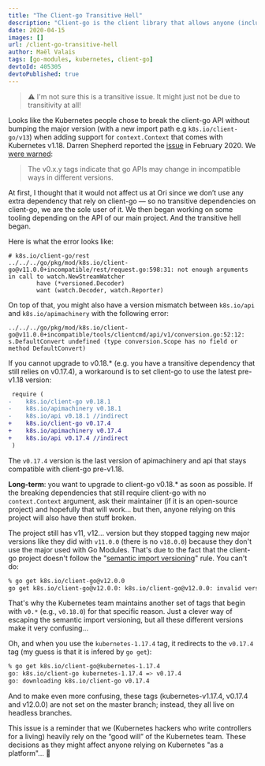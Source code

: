 ```yaml
---
title: "The Client-go Transitive Hell"
description: "Client-go is the client library that allows anyone (including Kubernetes itself) to talk to the Kubernetes apiserver. Recently, the Kubernetes team chose to release a breaking version of client-go that adds support for context.Context, without really giving anyone notice. In this post, I detail the workaround and what that happened."
date: 2020-04-15
images: []
url: /client-go-transitive-hell
author: Maël Valais
tags: [go-modules, kubernetes, client-go]
devtoId: 405305
devtoPublished: true
---
```


> ⚠️ I'm not sure this is a transitive issue. It might just not be due to transitivity at all!

Looks like the Kubernetes people chose to break the client-go API without bumping the major version (with a new import path e.g `k8s.io/client-go/v13`) when adding support for `context.Context` that comes with Kubernetes v1.18. Darren Shepherd reported the [issue](https://issues.k8s.io/88472) in February 2020. We [were warned](https://github.com/kubernetes/client-go#compatibility-your-code---client-go):

> The v0.x.y tags indicate that go APIs may change in incompatible ways in different versions.

At first, I thought that it would not affect us at Ori since we don’t use any extra dependency that rely on client-go — so no transitive dependencies on client-go, we are the sole user of it. We then began working on some tooling depending on the API of our main project. And the transitive hell began.

Here is what the error looks like:

```plain
# k8s.io/client-go/rest
../../../go/pkg/mod/k8s.io/client-go@v11.0.0+incompatible/rest/request.go:598:31: not enough arguments in call to watch.NewStreamWatcher
        have (*versioned.Decoder)
        want (watch.Decoder, watch.Reporter)
```

On top of that, you might also have a version mismatch between `k8s.io/api` and `k8s.io/apimachinery` with the following error:

```plain
../../../go/pkg/mod/k8s.io/client-go@v11.0.0+incompatible/tools/clientcmd/api/v1/conversion.go:52:12: s.DefaultConvert undefined (type conversion.Scope has no field or method DefaultConvert)
```

If you cannot upgrade to v0.18.\* (e.g. you have a transitive dependency that still relies on v0.17.4), a workaround is to set client-go to use the latest pre-v1.18 version:

```diff
 require (
-    k8s.io/client-go v0.18.1
-    k8s.io/apimachinery v0.18.1
-    k8s.io/api v0.18.1 //indirect
+    k8s.io/client-go v0.17.4
+    k8s.io/apimachinery v0.17.4
+    k8s.io/api v0.17.4 //indirect
 )
```

The `v0.17.4` version is the last version of apimachinery and api that stays compatible with client-go pre-v1.18.

**Long-term**: you want to upgrade to client-go v0.18.\* as soon as possible. If the breaking dependencies that still require client-go with no `context.Context` argument, ask their maintainer (if it is an open-source project) and hopefully that will work... but then, anyone relying on this project will also have then stuff broken.

The project still has v11, v12... version but they stopped tagging new major versions like they did with `v11.0.0` (there is no `v18.0.0`) because they don't use the major used with Go Modules. That's due to the fact that the client-go project doesn't follow the "[semantic import versioning](https://research.swtch.com/vgo-import)" rule. You can't do:

```sh
% go get k8s.io/client-go@v12.0.0
go get k8s.io/client-go@v12.0.0: k8s.io/client-go@v12.0.0: invalid version: module contains a go.mod file, so major version must be compatible: should be v0 or v1, not v12
```

That's why the Kubernetes team maintains another set of tags that begin with `v0.*` (e.g., `v0.18.0`) for that specific reason. Just a clever way of escaping the semantic import versioning, but all these different versions make it very confusing...

Oh, and when you use the `kubernetes-1.17.4` tag, it redirects to the `v0.17.4` tag (my guess is that it is infered by `go get`):

```sh
% go get k8s.io/client-go@kubernetes-1.17.4
go: k8s.io/client-go kubernetes-1.17.4 => v0.17.4
go: downloading k8s.io/client-go v0.17.4
```

And to make even more confusing, these tags (kubernetes-v1.17.4, v0.17.4 and v12.0.0) are not set on the master branch; instead, they all live on headless branches.

This issue is a reminder that we (Kubernetes hackers who write controllers for a living) heavily rely on the “good will” of the Kubernetes team. These decisions as they might affect anyone relying on Kubernetes "as a platform"... 🤔

<!--
https://ori-edge.slack.com/archives/C96DU1WDC/p1583851517147600?thread_ts=1582966579.027200&cid=C96DU1WDC
https://ori-edge.slack.com/archives/C96DU1WDC/p1586525068128100
-->

